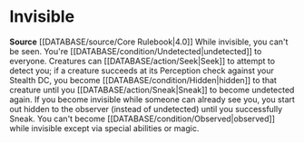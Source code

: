 ﻿---
id: '26'
name: Invisible
source: null

---
# Invisible

**Source** [[DATABASE/source/Core Rulebook|4.0]]
While invisible, you can't be seen. You're [[DATABASE/condition/Undetected|undetected]] to everyone. Creatures can [[DATABASE/action/Seek|Seek]] to attempt to detect you; if a creature succeeds at its Perception check against your Stealth DC, you become [[DATABASE/condition/Hidden|hidden]] to that creature until you [[DATABASE/action/Sneak|Sneak]] to become undetected again. If you become invisible while someone can already see you, you start out hidden to the observer (instead of undetected) until you successfully Sneak. You can't become [[DATABASE/condition/Observed|observed]] while invisible except via special abilities or magic.
